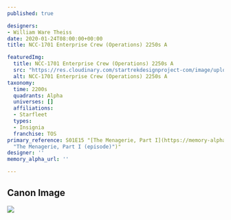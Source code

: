 ```yaml
---
published: true

designers:
- William Ware Theiss
date: 2020-01-24T08:00:00+00:00
title: NCC-1701 Enterprise Crew (Operations) 2250s A

featuredImg:
  title: NCC-1701 Enterprise Crew (Operations) 2250s A
  src: "https://res.cloudinary.com/startrekdesignproject-com/image/upload/v1579884441/Operations.png"
  alt: NCC-1701 Enterprise Crew (Operations) 2250s A
taxonomy:
  time: 2200s
  quadrants: Alpha
  universes: []
  affiliations:
  - Starfleet
  types:
  - Insignia
  franchise: TOS
primary_reference: S01E15 "[The Menagerie, Part I](https://memory-alpha.fandom.com/wiki/The_Menagerie,_Part_I_(episode)
  "The Menagerie, Part I (episode)")"
designer: ''
memory_alpha_url: ''

---
```

## Canon Image

![](https://res.cloudinary.com/startrekdesignproject-com/image/upload/v1579884436/Enterprise-Crew_Operations_2250s_A1a.jpg)